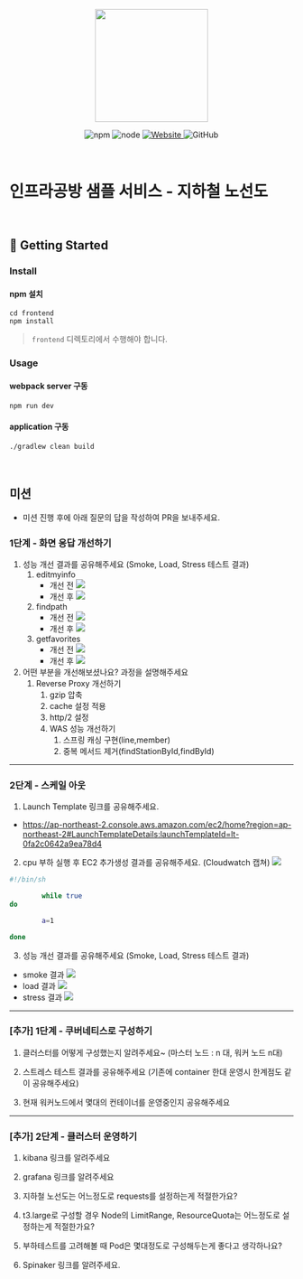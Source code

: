 <p align="center">
    <img width="200px;" src="https://raw.githubusercontent.com/woowacourse/atdd-subway-admin-frontend/master/images/main_logo.png"/>
</p>
<p align="center">
  <img alt="npm" src="https://img.shields.io/badge/npm-%3E%3D%205.5.0-blue">
  <img alt="node" src="https://img.shields.io/badge/node-%3E%3D%209.3.0-blue">
  <a href="https://edu.nextstep.camp/c/R89PYi5H" alt="nextstep atdd">
    <img alt="Website" src="https://img.shields.io/website?url=https%3A%2F%2Fedu.nextstep.camp%2Fc%2FR89PYi5H">
  </a>
  <img alt="GitHub" src="https://img.shields.io/github/license/next-step/atdd-subway-service">
</p>

<br>

# 인프라공방 샘플 서비스 - 지하철 노선도

<br>

## 🚀 Getting Started

### Install
#### npm 설치
```
cd frontend
npm install
```
> `frontend` 디렉토리에서 수행해야 합니다.

### Usage
#### webpack server 구동
```
npm run dev
```
#### application 구동
```
./gradlew clean build
```
<br>

## 미션

* 미션 진행 후에 아래 질문의 답을 작성하여 PR을 보내주세요.


### 1단계 - 화면 응답 개선하기
1. 성능 개선 결과를 공유해주세요 (Smoke, Load, Stress 테스트 결과)
   1. editmyinfo
      - 개선 전
      ![](loadtest/editmyinfo/before_smoke_result.png)
      - 개선 후
      ![](loadtest/editmyinfo/after_smoke_result.png)
   2. findpath
      - 개선 전
      ![](loadtest/findpath/before_smoke_result.png)
      - 개선 후
      ![](loadtest/findpath/after_smoke_result.png)
   3. getfavorites
      - 개선 전
      ![](loadtest/getfavorites/before_smoke_result.png)
      - 개선 후
      ![](loadtest/getfavorites/after_smoke_result.png)
2. 어떤 부분을 개선해보셨나요? 과정을 설명해주세요
   1. Reverse Proxy 개선하기
      1. gzip 압축
      2. cache 설정 적용
      3. http/2 설정
      2. WAS 성능 개선하기
         1. 스프링 캐싱 구현(line,member)
         2. 중복 메서드 제거(findStationById,findById)
---

### 2단계 - 스케일 아웃

1. Launch Template 링크를 공유해주세요.
- https://ap-northeast-2.console.aws.amazon.com/ec2/home?region=ap-northeast-2#LaunchTemplateDetails:launchTemplateId=lt-0fa2c0642a9ea78d4
2. cpu 부하 실행 후 EC2 추가생성 결과를 공유해주세요. (Cloudwatch 캡쳐)
   ![](loadbalance/cloudwatch.png)
```sh
#!/bin/sh

        while true
do

        a=1

done
```

3. 성능 개선 결과를 공유해주세요 (Smoke, Load, Stress 테스트 결과)
- smoke 결과
![](loadbalance/smoke.png)
- load 결과
![](loadbalance/load.png)
- stress 결과
![](loadbalance/stress.png)

---
### [추가] 1단계 - 쿠버네티스로 구성하기
1. 클러스터를 어떻게 구성했는지 알려주세요~ (마스터 노드 : n 대, 워커 노드 n대)

2. 스트레스 테스트 결과를 공유해주세요 (기존에 container 한대 운영시 한계점도 같이 공유해주세요)

3. 현재 워커노드에서 몇대의 컨테이너를 운영중인지 공유해주세요

---

### [추가] 2단계 - 클러스터 운영하기

1. kibana 링크를 알려주세요

2. grafana 링크를 알려주세요

3. 지하철 노선도는 어느정도로 requests를 설정하는게 적절한가요?

4. t3.large로 구성할 경우 Node의 LimitRange, ResourceQuota는 어느정도로 설정하는게 적절한가요?

5. 부하테스트를 고려해볼 때 Pod은 몇대정도로 구성해두는게 좋다고 생각하나요?

6. Spinaker 링크를 알려주세요.
